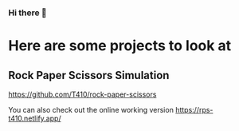 ### Hi there 👋

# Here are some projects to look at
## Rock Paper Scissors Simulation
https://github.com/T410/rock-paper-scissors

You can also check out the online working version
https://rps-t410.netlify.app/


<!--
**T410/T410** is a ✨ _special_ ✨ repository because its `README.md` (this file) appears on your GitHub profile.

Here are some ideas to get you started:

- 🔭 I’m currently working on ...
- 🌱 I’m currently learning ...
- 👯 I’m looking to collaborate on ...
- 🤔 I’m looking for help with ...
- 💬 Ask me about ...
- 📫 How to reach me: ...
- 😄 Pronouns: ...
- ⚡ Fun fact: ...
-->
